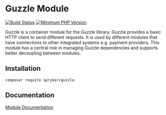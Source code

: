 # Guzzle Module
[![Build Status](https://travis-ci.org/spryker/guzzle.svg)](https://travis-ci.org/spryker/guzzle)
[![Minimum PHP Version](https://img.shields.io/badge/php-%3E%3D%207.2-8892BF.svg)](https://php.net/)

Guzzle is a container module for the Guzzle library. Guzzle provides a basic HTTP client to send different requests. It is used by different modules that have connections to other integrated systems e.g. payment providers. This module has a central role in managing Guzzle dependencies and supports better decoupling between modules.

## Installation

```
composer require spryker/guzzle
```

## Documentation

[Module Documentation](https://academy.spryker.com/developing_with_spryker/module_guide/modules.html)

